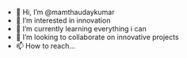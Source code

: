 - 👋 Hi, I’m @mamthaudaykumar
- 👀 I’m interested in innovation
- 🌱 I’m currently learning everything i can
- 💞️ I’m looking to collaborate on innovative projects
- 📫 How to reach...

<!---
mamthaudaykumar/mamthaudaykumar is a ✨ special ✨ repository because its `README.md` (this file) appears on your GitHub profile.
You can click the Preview link to take a look at your changes.
--->
